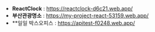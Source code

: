 - **ReactClock** : https://reactclock-d6c21.web.app/
- **부산관광명소** : https://my-project-react-53159.web.app/
- **일일 박스오피스 : https://apitest-f0248.web.app/
